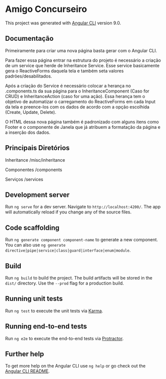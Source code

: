 # Amigo Concurseiro

This project was generated with [Angular CLI](https://github.com/angular/angular-cli) version 9.0.

## Documentação

Primeiramente para criar uma nova página basta gerar com o Angular CLI. 

Para fazer essa página entrar na estrutura do projeto é necessário a criação de um service que herde de Inheritance Service.
Esse service basicamente gera o ReactiveForms daquela tela e também seta valores padrões/desabilitados.

Após a criação do Service é necessário colocar a herança no .components.ts da sua página para o InheritanceComponent (Caso for CRUD) e InheritanceAction (caso for uma ação).
Essa herança tem o objetivo de automatizar o carregamento do ReactiveForms em cada Input da tela e preence-los com os dados de acordo com a opção escolhida (Create, Update, Delete).

O HTML dessa nova página também é padronizado com alguns itens como Footer e o componente de Janela que já atribuem a formatação da página e a inserção dos dados.

## Principais Diretórios

Inheritance
/misc/inheritance

Componentes
/components

Serviços
/services

## Development server

Run `ng serve` for a dev server. Navigate to `http://localhost:4200/`. The app will automatically reload if you change any of the source files.

## Code scaffolding

Run `ng generate component component-name` to generate a new component. You can also use `ng generate directive|pipe|service|class|guard|interface|enum|module`.

## Build

Run `ng build` to build the project. The build artifacts will be stored in the `dist/` directory. Use the `--prod` flag for a production build.

## Running unit tests

Run `ng test` to execute the unit tests via [Karma](https://karma-runner.github.io).

## Running end-to-end tests

Run `ng e2e` to execute the end-to-end tests via [Protractor](http://www.protractortest.org/).

## Further help

To get more help on the Angular CLI use `ng help` or go check out the [Angular CLI README](https://github.com/angular/angular-cli/blob/master/README.md).
